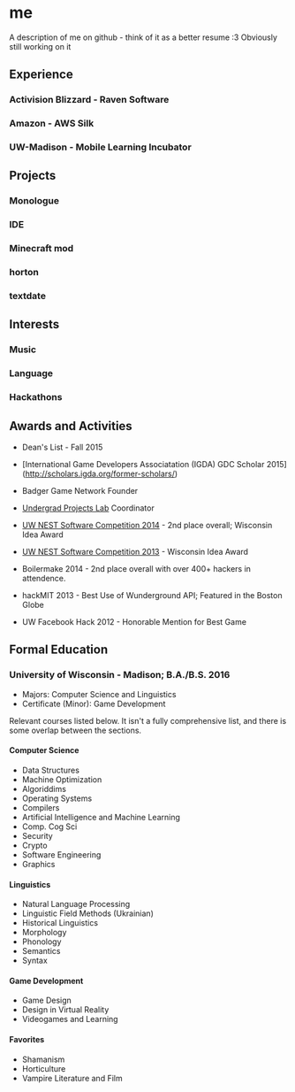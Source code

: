 # me
A description of me on github - think of it as a better resume :3 Obviously still working on it


## Experience
### Activision Blizzard - Raven Software

### Amazon - AWS Silk

### UW-Madison - Mobile Learning Incubator


## Projects
### Monologue

### IDE

### Minecraft mod

### horton

### textdate


## Interests

### Music

### Language

### Hackathons


## Awards and Activities

* Dean's List - Fall 2015

* [International Game Developers Associatation (IGDA) GDC Scholar 2015] (http://scholars.igda.org/former-scholars/)

* Badger Game Network Founder

* [Undergrad Projects Lab](http://www.upl.cs.wisc.edu/) Coordinator

* [UW NEST Software Competition 2014](https://contest.cs.wisc.edu/past/2013-14-flyer.pdf) - 2nd place overall; Wisconsin Idea Award

* [UW NEST Software Competition 2013](https://contest.cs.wisc.edu/past/2012-13-Winners.pdf) - Wisconsin Idea Award

* Boilermake 2014 - 2nd place overall with over 400+ hackers in attendence.

* hackMIT 2013 - Best Use of Wunderground API; Featured in the Boston Globe

* UW Facebook Hack 2012 - Honorable Mention for Best Game


## Formal Education
### University of Wisconsin - Madison; B.A./B.S. 2016
* Majors: Computer Science and Linguistics
* Certificate (Minor): Game Development

Relevant courses listed below. It isn't a fully comprehensive list, and there is some overlap between the sections.

#### Computer Science
* Data Structures
* Machine Optimization
* Algoriddims
* Operating Systems
* Compilers
* Artificial Intelligence and Machine Learning
* Comp. Cog Sci
* Security
* Crypto
* Software Engineering
* Graphics

#### Linguistics
* Natural Language Processing
* Linguistic Field Methods (Ukrainian)
* Historical Linguistics
* Morphology
* Phonology
* Semantics
* Syntax

#### Game Development
* Game Design
* Design in Virtual Reality
* Videogames and Learning


#### Favorites
* Shamanism
* Horticulture
* Vampire Literature and Film
